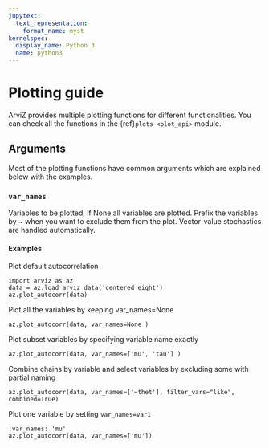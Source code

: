 ```yaml
---
jupytext:
  text_representation:
    format_name: myst
kernelspec:
  display_name: Python 3
  name: python3
---
```


# Plotting guide

ArviZ provides multiple plotting functions for different functionalities. You can check all the functions in the {ref}`plots <plot_api>` module.

## Arguments
Most of the plotting functions have common arguments which are explained below with the examples.

### `var_names`

Variables to be plotted, if None all variables are plotted. Prefix the variables by ~ when you want to exclude them from the plot. Vector-value stochastics are handled automatically.

#### Examples

Plot default autocorrelation

```{code-cell}
import arviz as az
data = az.load_arviz_data('centered_eight')
az.plot_autocorr(data)
```

Plot all the variables by keeping var_names=None

```{code-cell}
az.plot_autocorr(data, var_names=None )
```

Plot subset variables by specifying variable name exactly

```{code-cell}
az.plot_autocorr(data, var_names=['mu', 'tau'] )
```

Combine chains by variable and select variables by excluding some with partial naming

```{code-cell}
az.plot_autocorr(data, var_names=['~thet'], filter_vars="like", combined=True)
```

Plot one variable by setting `var_names=var1`

```{code-cell}
:var_names: 'mu'
az.plot_autocorr(data, var_names=['mu'])
```